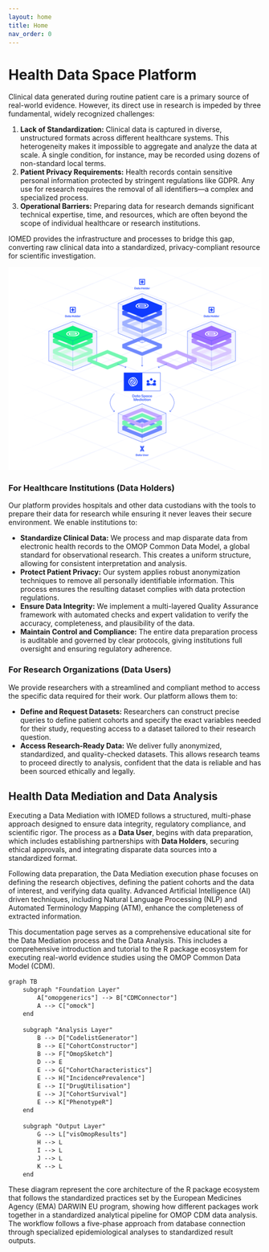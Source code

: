 ```yaml
---
layout: home
title: Home
nav_order: 0
---
```


# Health Data Space Platform

Clinical data generated during routine patient care is a primary source of real-world evidence. However, its direct use in research is impeded by three fundamental, widely recognized challenges:

1.  **Lack of Standardization:** Clinical data is captured in diverse, unstructured formats across different healthcare systems. This heterogeneity makes it impossible to aggregate and analyze the data
at scale. A single condition, for instance, may be recorded using dozens of non-standard local terms.
2.  **Patient Privacy Requirements:** Health records contain sensitive personal information protected by stringent regulations like GDPR. Any use for research requires the removal of all identifiers—a
complex and specialized process.
3.  **Operational Barriers:** Preparing data for research demands significant technical expertise, time, and resources, which are often beyond the scope of individual healthcare or research institutions.

IOMED provides the infrastructure and processes to bridge this gap, converting raw clinical data into a standardized, privacy-compliant resource for scientific investigation.


![](/assets/images/mediation.png)


### For Healthcare Institutions (Data Holders)

Our platform provides hospitals and other data custodians with the tools to prepare their data for research while ensuring it never leaves their secure environment. We enable institutions to:

*   **Standardize Clinical Data:** We process and map disparate data from electronic health records to the OMOP Common Data Model, a global standard for observational research. This creates a uniform
structure, allowing for consistent interpretation and analysis.
*   **Protect Patient Privacy:** Our system applies robust anonymization techniques to remove all personally identifiable information. This process ensures the resulting dataset complies with data
protection regulations.
*   **Ensure Data Integrity:** We implement a multi-layered Quality Assurance framework with automated checks and expert validation to verify the accuracy, completeness, and plausibility of the data.
*   **Maintain Control and Compliance:** The entire data preparation process is auditable and governed by clear protocols, giving institutions full oversight and ensuring regulatory adherence.

### For Research Organizations (Data Users)

We provide researchers with a streamlined and compliant method to access the specific data required for their work. Our platform allows them to:

*   **Define and Request Datasets:** Researchers can construct precise queries to define patient cohorts and specify the exact variables needed for their study, requesting access to a dataset tailored to
their research question.
*   **Access Research-Ready Data:** We deliver fully anonymized, standardized, and quality-checked datasets. This allows research teams to proceed directly to analysis, confident that the data is
reliable and has been sourced ethically and legally.


## Health Data Mediation and Data Analysis


Executing a Data Mediation with IOMED follows a structured, multi-phase
approach designed to ensure data integrity, regulatory compliance, and
scientific rigor. The process as a **Data User**, begins with data preparation,
which includes establishing partnerships with **Data Holders**, securing
ethical approvals, and integrating disparate data sources into a standardized
format.

Following data preparation, the Data Mediation execution phase focuses on
defining the research objectives, defining the patient cohorts and the
data of interest, and verifying data quality. Advanced Artificial Intelligence
(AI) driven techniques, including Natural Language Processing (NLP) and
Automated Terminology Mapping (ATM), enhance the completeness of
extracted information.

This documentation page serves as a comprehensive educational site for the Data Mediation process and the Data Analysis. This includes a comprehensive introduction and tutorial to the R package ecosystem for executing real-world evidence studies using the OMOP Common Data Model (CDM).


```mermaid
graph TB
    subgraph "Foundation Layer"
        A["omopgenerics"] --> B["CDMConnector"]
        A --> C["omock"]
    end

    subgraph "Analysis Layer"
        B --> D["CodelistGenerator"]
        B --> E["CohortConstructor"]
        B --> F["OmopSketch"]
        D --> E
        E --> G["CohortCharacteristics"]
        E --> H["IncidencePrevalence"]
        E --> I["DrugUtilisation"]
        E --> J["CohortSurvival"]
        E --> K["PhenotypeR"]
    end

    subgraph "Output Layer"
        G --> L["visOmopResults"]
        H --> L
        I --> L
        J --> L
        K --> L
    end
```

These diagram represent the core architecture of the R package ecosystem that
follows the standardized practices set by the European Medicines Agency (EMA)
DARWIN EU program, showing how different packages work together in a
standardized analytical pipeline for OMOP CDM data analysis. The workflow
follows a five-phase approach from database connection through specialized
epidemiological analyses to standardized result outputs.
